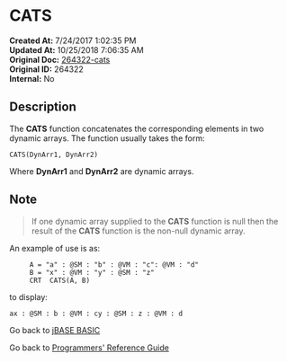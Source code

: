 # CATS

**Created At:** 7/24/2017 1:02:35 PM  
**Updated At:** 10/25/2018 7:06:35 AM  
**Original Doc:** [264322-cats](https://docs.jbase.com/36868-jbase-basic/264322-cats)  
**Original ID:** 264322  
**Internal:** No  

## Description

The **CATS** function concatenates the corresponding elements in two dynamic arrays. The function usually takes the form:

```
CATS(DynArr1, DynArr2)
```

Where **DynArr1** and **DynArr2** are dynamic arrays.

## Note

> If one dynamic array supplied to the **CATS** function is null then the result of the **CATS** function is the non-null dynamic array.

An example of use is as:

```
     A = "a" : @SM : "b" : @VM : "c": @VM : "d"
     B = "x" : @VM : "y" : @SM : "z"
     CRT  CATS(A, B)
```

to display:

```
ax : @SM : b : @VM : cy : @SM : z : @VM : d
```

Go back to [jBASE BASIC](./../README.md)

Go back to [Programmers' Reference Guide](./../../reference-guides/jbc/README.md)

